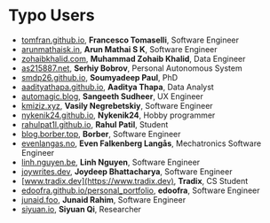 # Typo Users

- [tomfran.github.io](https://tomfran.github.io), **Francesco Tomaselli**, Software Engineer
- [arunmathaisk.in](https://arunmathaisk.in), **Arun Mathai S K**, Software Engineer
- [zohaibkhalid.com](https://zohaibkhalid.com), **Muhammad Zohaib Khalid**, Data Engineer
- [as215887.net](https://as215887.net), **Serhiy Bobrov**, Personal Autonomous System
- [smdp26.github.io](https://smdp26.github.io), **Soumyadeep Paul**, PhD
- [aadityathapa.github.io](https://aadityathapa.github.io), **Aaditya Thapa**, Data Analyst
- [automagic.blog](https://automagic.blog), **Sangeeth Sudheer**, UX Engineer
- [kmiziz.xyz](https://kmiziz.xyz), **Vasily Negrebetskiy**, Software Engineer
- [nykenik24.github.io](https://nykenik24.github.io), **Nykenik24**, Hobby programmer
- [rahulpat1l.github.io](https://rahulpat1l.github.io), **Rahul Patil**, Student
- [blog.borber.top](https://blog.borber.top), **Borber**, Software Engineer
- [evenlangas.no](https://evenlangas.no), **Even Falkenberg Langås**, Mechatronics Software Engineer
- [linh.nguyen.be](https://linh.nguyen.be), **Linh Nguyen**, Software Engineer
- [joywrites.dev](https://joywrites.dev), **Joydeep Bhattacharya**, Software Engineer
- [www.tradix.dev](https://www.tradix.dev), **Tradix**, CS Student
- [edoofra.github.io/personal_portfolio](https://edoofra.github.io/personal_portfolio/), **edoofra**, Software Engineer
- [junaid.foo](https://junaid.foo), **Junaid Rahim**, Software Engineer
- [siyuan.io](https://siyuan.io), **Siyuan Qi**, Researcher
